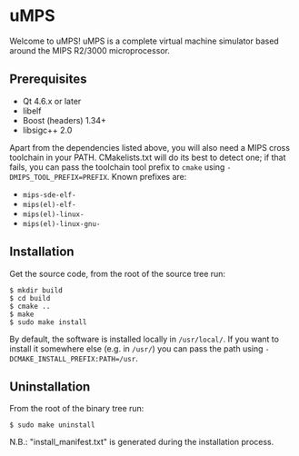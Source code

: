 # uMPS
Welcome to uMPS!
uMPS is a complete virtual machine simulator based around the MIPS R2/3000 microprocessor.

## Prerequisites

- Qt 4.6.x or later
- libelf
- Boost (headers) 1.34+
- libsigc++ 2.0

Apart from the dependencies listed above, you will also need a MIPS cross toolchain in your PATH.
CMakelists.txt will do its best to detect one; if that fails, you can pass the toolchain tool prefix to `cmake` using `-DMIPS_TOOL_PREFIX=PREFIX`.
Known prefixes are:
- `mips-sde-elf-`
- `mips(el)-elf-`
- `mips(el)-linux-`
- `mips(el)-linux-gnu-`

## Installation

Get the source code, from the root of the source tree run:
```
$ mkdir build
$ cd build
$ cmake ..
$ make
$ sudo make install
```

By default, the software is installed locally in `/usr/local/`.
If you want to install it somewhere else (e.g. in `/usr/`) you can pass the path using `-DCMAKE_INSTALL_PREFIX:PATH=/usr`.

## Uninstallation

From the root of the binary tree run:
```
$ sudo make uninstall
```
N.B.: "install_manifest.txt" is generated during the installation process.

